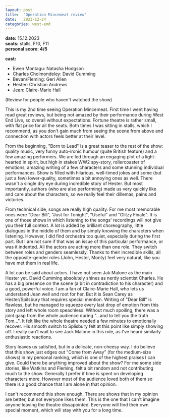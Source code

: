 ```yaml
---
layout: post
title:  "Operation Mincemeat review"
date:   2023-12-24
categories: west-end
---
```

**date:** 15.12.2023  
**seats:** stalls, F10, F11  
**personal score: 4/5**

**cast:** 
- Ewen Montagu: Natasha Hodgson
- Charles Cholmondeley: David Cumming
- Bevan/Fleming: Geri Allen
- Hester: Christian Andrews
- Jean: Claire-Marie Hall  

(Review for people who haven't watched the show)

This is my 2nd time seeing Operation Mincemeat. First time I went having read great reviews, but being not amazed by their performance during West End Live, so overall without expectations. 
Fortune theatre is rather small, with flat price for all the seats. Both times I was sitting in stalls, which I recommend, as you don't gain much from seeing the scene from above and connection with actors feels better at their level.

From the beginning, "Born to Lead" is a great teaser to the rest of the show: quality music, very funny auto-ironic humour (quite British feature) and a few amazing performers.
We are led through an engaging plot of a light-hearted in spirit, but high in stakes WW2 spy-story, rollercoaster of emotions, amazing writing of a few characters and some stunning individual performances.
Show is filled with hilarious, well-timed jokes and some (but just a few) lower-quality, sometimes a bit annoying ones as well. There wasn't a single dry eye during incredible story of Hester.
But most importantly, authors (who are also performing) made us very quickly like and care about the characters, so we really feel their dillemas, pains and victories.

From technical side, songs are really high quality. For me most memorable ones were "Dear Bill", "Just for Tonight", "Useful" and "Glitzy Finale". 
It is one of those shows in which listening to the songs' recordings will not give you their full context. A lot is added by brilliant choreography, little dialogues in the middle of them and by simply knowing the characters when listening.
However, I did find orchestra too quiet, especially during the first part. But I am not sure if that was an issue of this particular performance, or was it indented. All the actors are acting more than one role. They switch between roles and genders seamlessly. Thanks to their incredible skills, all the opposite-gender roles (John, Hester, Monty) feel very natural, like you have met them in real life.

A lot can be said about actors. I have not seen Jak Malone as the main Hester yet. David Cumming absolutely shines as nerdy scientist Charles. He has a big presence on the scene (a bit in contradiction to his character) and a good, powerful voice.
I am a fan of Claire-Marie Hall, who lets us understand Jean well and root for her.
But it is Sean Carey as Hester/Spilsbury that requires special mention. Writing of "Dear Bill" is flawless, but he managed to squeeze every last drop of emotion from this story and left whole room speachless.
Without much spoiling, there was a joint gasp from the whole audience during "...and to tell you the truth Tom...". It felt like the whole theatre needed a few minutes to emotionally recover.
His smooth switch to Splisbury felt at this point like simply showing off. I really can't wait to see Jack Malone in this role, as I've heard similarly enthusiastic reactions.

Story leaves us satisfied, but in a delicate, non-cheesy way. I do believe that this show just edges out "Come from Away" (for the medium-size shows) in my personal ranking, which is one of the highest praises I can give.
Could there be anything improved about the show? For me some side stories, like Watkins and Fleming, felt a bit random and not contributing much to the show. Generally I prefer if time is spent on developing characters more.
However most of the audience loved both of them so there is a good chance that I am alone in that opinion.

I can't recommend this show enough. There are shows that in my opinion are better, but not everyone likes them. This is the one that I can't imagine anyone leaving the theatre dissapointed. 
Everyone will find their own special moment, which will stay with you for a long time.
